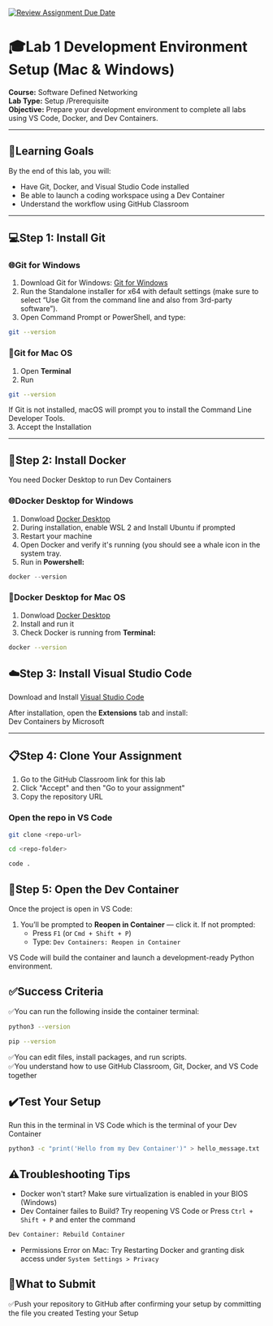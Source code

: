 [![Review Assignment Due Date](https://classroom.github.com/assets/deadline-readme-button-22041afd0340ce965d47ae6ef1cefeee28c7c493a6346c4f15d667ab976d596c.svg)](https://classroom.github.com/a/ZM7vCdJb)
# :mortar_board:Lab 1 Development Environment Setup (Mac & Windows)

**Course:** Software Defined Networking  
**Lab Type:** Setup /Prerequisite  
**Objective:** Prepare your development environment to complete all labs using VS Code, Docker, and Dev Containers. 

---

## :triangular_flag_on_post:Learning Goals

By the end of this lab, you will:

- Have Git, Docker, and Visual Studio Code installed
- Be able to launch a coding workspace using a Dev Container
- Understand the workflow using GitHub Classroom

---

## :computer:Step 1: Install Git

### :globe_with_meridians:Git for Windows

1. Download Git for Windows: [Git for Windows](https://git-scm.com/download/win)
2. Run the Standalone installer for x64 with default settings (make sure to select “Use Git from the command line and also from 3rd-party software”).
3. Open Command Prompt or PowerShell, and type:

```bash
git --version
```

### :apple:Git for Mac OS

1. Open **Terminal**
2. Run

```bash
git --version
```

If Git is not installed, macOS will prompt you to install the Command Line Developer Tools.  
3. Accept the Installation

---

## :whale:Step 2: Install Docker

You need Docker Desktop to run Dev Containers

### :globe_with_meridians:Docker Desktop for Windows

1. Donwload [Docker Desktop](https://www.docker.com/products/docker-desktop/)
2. During installation, enable WSL 2 and Install Ubuntu if prompted
3. Restart your machine
4. Open Docker and verify it's running (you should see a whale icon in the system tray.
5. Run in **Powershell:**

```Powershell
docker --version
```

### :apple:Docker Desktop for Mac OS

1. Donwload [Docker Desktop](https://www.docker.com/products/docker-desktop/)
2. Install and run it  
3. Check Docker is running from **Terminal:**

```bash
docker --version
```

## :cloud:Step 3: Install Visual Studio Code

Download and Install [Visual Studio Code](https://code.visualstudio.com/)

After installation, open the **Extensions** tab and install:  
Dev Containers by Microsoft  

---

## :clipboard:Step 4: Clone Your Assignment

1. Go to the GitHub Classroom link for this lab
2. Click "Accept" and then "Go to your assignment"
3. Copy the repository URL

### Open the repo in VS Code

```bash
git clone <repo-url>

cd <repo-folder>

code .
```

## :bookmark_tabs:Step 5: Open the Dev Container

Once the project is open in VS Code:

1. You’ll be prompted to **Reopen in Container** — click it.
    If not prompted:
    - Press `F1` (or `Cmd + Shift + P`)
    - Type: `Dev Containers: Reopen in Container`

VS Code will build the container and launch a development-ready Python environment.  

## :white_check_mark:Success Criteria

:white_check_mark:You can run the following inside the container terminal:

```bash
python3 --version

pip --version
```

:white_check_mark:You can edit files, install packages, and run scripts.  
:white_check_mark:You understand how to use GitHub Classroom, Git, Docker, and VS Code together  

## :heavy_check_mark:Test Your Setup

Run this in the terminal in VS Code which is the terminal of your Dev Container  

```bash
python3 -c "print('Hello from my Dev Container')" > hello_message.txt
```

## :warning:Troubleshooting Tips

- Docker won't start? Make sure virtualization is enabled in your BIOS (Windows)
- Dev Container failes to Build? Try reopening VS Code or Press `Ctrl + Shift + P` and enter the command

```bash
Dev Container: Rebuild Container
```

- Permissions Error on Mac: Try Restarting Docker and granting disk access under `System Settings > Privacy`

## :calendar:What to Submit

:white_check_mark:Push your repository to GitHub after confirming your setup by committing the file you created Testing your Setup  
